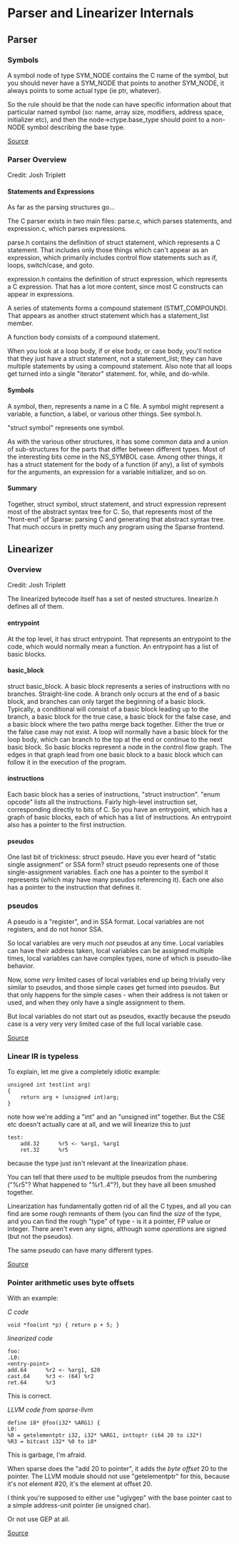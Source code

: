 # Parser and Linearizer Internals

## Parser

### Symbols

A symbol node of type SYM_NODE contains the C name of the symbol, but you should never have a SYM_NODE that points
to another SYM_NODE, it always points to some actual type (ie ptr, whatever).

So the rule should be that the node can have specific information about that particular named symbol (so: name, array size, modifiers,
address space, initializer etc), and then the node->ctype.base_type should point to a non-NODE symbol describing the base type.

[Source](http://marc.info/?l=linux-sparse&m=149080567024897&w=3)

### Parser Overview

Credit: Josh Triplett

#### Statements and Expressions

As far as the parsing structures go...

The C parser exists in two main files: parse.c, which parses statements, and expression.c, which parses expressions.

parse.h contains the definition of struct statement, which represents a C statement. That includes only those things which can't appear as an expression, which primarily includes control flow statements such as if, loops, switch/case, and goto.

expression.h contains the definition of struct expression, which represents a C expression.  That has a lot more content, since most C constructs can appear in expressions.

A series of statements forms a compound statement (STMT_COMPOUND). That appears as another struct statement which has a statement_list member.

A function body consists of a compound statement.

When you look at a loop body, if or else body, or case body, you'll notice that they just have a struct statement, not a statement_list; they can have multiple statements by using a compound statement. Also note that all loops get turned into a single "iterator" statement.
for, while, and do-while.

#### Symbols

A symbol, then, represents a name in a C file.  A symbol might represent a variable, a function, a label, or various other things.
See symbol.h.

"struct symbol" represents one symbol.

As with the various other structures, it has some common data and a union of sub-structures for the parts that differ between different types. Most of the interesting bits come in the NS_SYMBOL case. Among other things, it has a struct statement for the body of a function (if any), a list of symbols for the arguments, an expression for a variable initializer, and so on.

#### Summary

Together, struct symbol, struct statement, and struct expression represent most of the abstract syntax tree for C.
So, that represents most of the "front-end" of Sparse: parsing C and generating that abstract syntax tree.
That much occurs in pretty much any program using the Sparse frontend.

## Linearizer

### Overview 

Credit: Josh Triplett

The linearized bytecode itself has a set of nested structures.
linearize.h defines all of them.

#### entrypoint
At the top level, it has struct entrypoint. That represents an entrypoint to the code, which would normally mean a function.
An entrypoint has a list of basic blocks.

#### basic_block
struct basic_block.
A basic block represents a series of instructions with no branches. Straight-line code.
A branch only occurs at the end of a basic block, and branches can only target the beginning of a basic block.
Typically, a conditional will consist of a basic block leading up to the branch, a basic block for the true case, a basic block for the false case, and a basic block where the two paths merge back together.
Either the true or the false case may not exist.
A loop will normally have a basic block for the loop body, which can branch to the top at the end or continue to the next basic block.
So basic blocks represent a node in the control flow graph.
The edges in that graph lead from one basic block to a basic block which can follow it in the execution of the program.

#### instructions
Each basic block has a series of instructions, "struct instruction".
"enum opcode" lists all the instructions.
Fairly high-level instruction set, corresponding directly to bits of C.
So you have an entrypoint, which has a graph of basic blocks, each of which has a list of instructions.
An entrypoint also has a pointer to the first instruction.

#### pseudos
One last bit of trickiness: struct pseudo.
Have you ever heard of "static single assignment" or SSA form?
struct pseudo represents one of those single-assignment variables.
Each one has a pointer to the symbol it represents (which may have many pseudos referencing it).
Each one also has a pointer to the instruction that defines it.

### pseudos

A pseudo is a "register", and in SSA format. Local variables are not
registers, and do not honor SSA.

So local variables are very much *not* pseudos at any time. Local
variables can have their address taken, local variables can be
assigned multiple times, local variables can have complex types, none
of which is pseudo-like behavior.

Now, some *very* limited cases of local variables end up being
trivially very similar to pseudos, and those simple cases get turned
into pseudos. But that only happens for the simple cases - when their
address is not taken or used, and when they only have a single
assignment to them.

But local variables do not start out as pseudos, exactly because the
pseudo case is a very very very limited case of the full local
variable case.

[Source](http://marc.info/?l=linux-sparse&m=149073824506042&w=3)

### Linear IR is typeless

To explain, let me give a completely idiotic example:

    unsigned int test(int arg)
    {
        return arg + (unsigned int)arg;
    }

note how we're adding a "int" and an "unsigned int" together. But the
CSE etc doesn't actually care at all, and we will linearize this to
just

    test:
        add.32      %r5 <- %arg1, %arg1
        ret.32      %r5

because the type just isn't relevant at the linearization phase.

You can tell that there *used* to be multiple pseudos from the
numbering ("%r5"? What happened to "%r1..4"?), but they have all been
smushed together.

Linearization has fundamentally gotten rid of all the C types, and all
you can find are some rough remnants of them (you can find the *size*
of the type, and you can find the rough "type" of type - is it a
pointer, FP value or integer. There aren't even any signs, although
some _operations_ are signed (but not the pseudos).

The same pseudo can have many different types.

[Source](http://marc.info/?l=linux-sparse&m=148968511522310&w=3)

### Pointer arithmetic uses byte offsets

With an example:

*C code*

    void *foo(int *p) { return p + 5; }

*linearized code*

    foo:
    .L0:
    <entry-point>
    add.64      %r2 <- %arg1, $20
    cast.64     %r3 <- (64) %r2
    ret.64      %r3

This is correct.

*LLVM code from sparse-llvm*
    
    define i8* @foo(i32* %ARG1) {
    L0:
    %0 = getelementptr i32, i32* %ARG1, inttoptr (i64 20 to i32*)
    %R3 = bitcast i32* %0 to i8*

This is garbage, I'm afraid.

When sparse does the "add 20 to pointer", it adds the *byte offset* 20
to the pointer. The LLVM module should not use "getelementptr" for
this, because it's not element #20, it's the element at offset 20.

I think you're supposed to either use "uglygep" with the base pointer
cast to a simple address-unit pointer (ie unsigned char).

Or not use GEP at all.

[Source](http://marc.info/?l=linux-sparse&m=148882818325232&w=3)




